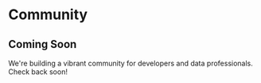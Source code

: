 # Community

## Coming Soon

We're building a vibrant community for developers and data professionals. Check back soon!
